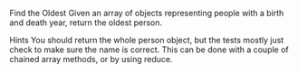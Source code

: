 Find the Oldest
Given an array of objects representing people with a birth and death year, return the oldest person.

Hints
You should return the whole person object, but the tests mostly just check to make sure the name is correct.
This can be done with a couple of chained array methods, or by using reduce.
